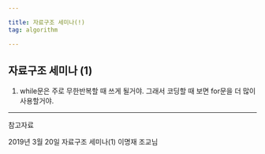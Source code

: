 ```yaml
---

title: 자료구조 세미나(!)
tag: algorithm

---
```


## 자료구조 세미나 (1)

1. while문은 주로 무한반복할 때 쓰게 될거야. 그래서 코딩할 때 보면 for문을 더 많이 사용할거야.





- - -

참고자료

2019년 3월 20일 자료구조 세미나(1) 이명재 조교님 